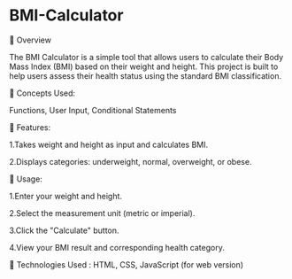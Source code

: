 # BMI-Calculator
🔹 Overview

The BMI Calculator is a simple tool that allows users to calculate their Body Mass Index (BMI) based on their weight and height. This project is built to help users assess their health status using the standard BMI classification.

🔹 Concepts Used:

Functions, User Input, Conditional Statements

🔹 Features:

1.Takes weight and height as input and calculates BMI.

2.Displays categories: underweight, normal, overweight, or obese.

🔹 Usage:

1.Enter your weight and height.

2.Select the measurement unit (metric or imperial).

3.Click the "Calculate" button.

4.View your BMI result and corresponding health category.

🔹 Technologies Used : HTML, CSS, JavaScript (for web version)
